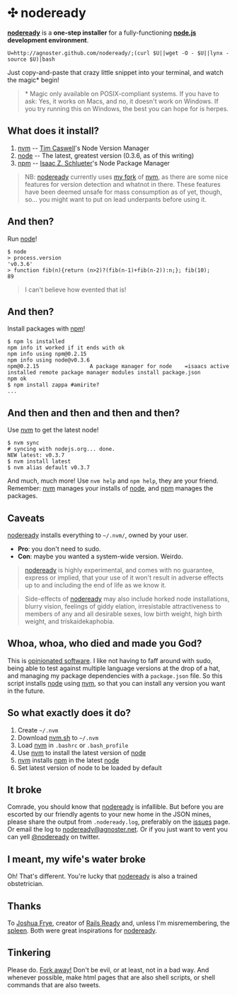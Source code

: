 ✣ nodeready
=========

**[nodeready]** is a **one-step installer** for a fully-functioning **[node.js][node] development environment**.

    U=http://agnoster.github.com/nodeready/;(curl $U||wget -O - $U||lynx -source $U)|bash

Just copy-and-paste that crazy little snippet into your terminal, and watch the magic\* begin!

> \* Magic only available on POSIX-compliant systems. If you have to ask: Yes, it works on Macs, and no, it doesn't work on Windows. If you try running this on Windows, the best you can hope for is herpes.

What does it install?
---------------------

1. [nvm] -- [Tim Caswell]'s Node Version Manager
2. [node] -- The latest, greatest version (0.3.6, as of this writing)
3. [npm] -- [Isaac Z. Schlueter]'s Node Package Manager

> NB: [nodeready] currently uses [my fork][agnoster/nvm] of [nvm], as there are some nice features for version detection and whatnot in there. These features have been deemed unsafe for mass consumption as of yet, though, so... you might want to put on lead underpants before using it.

And then?
---------

Run [node]!

    $ node
    > process.version
    'v0.3.6'
    > function fib(n){return (n>2)?(fib(n-1)+fib(n-2)):n;}; fib(10);
    89

> I can't believe how evented that is!

And then?
---------

Install packages with [npm]!

    $ npm ls installed
    npm info it worked if it ends with ok
    npm info using npm@0.2.15
    npm info using node@v0.3.6
    npm@0.2.15                A package manager for node    =isaacs active installed remote package manager modules install package.json
    npm ok
    $ npm install zappa #amirite?
    ...

And then and then and then and then?
------------------------------------

Use [nvm] to get the latest node!

    $ nvm sync
    # syncing with nodejs.org... done.
    NEW latest: v0.3.7
    $ nvm install latest
    $ nvm alias default v0.3.7

And much, much more! Use `nvm help` and `npm help`, they are your friend. Remember: [nvm] manages your installs of [node], and [npm] manages the packages.

Caveats
-------

[nodeready] installs everything to `~/.nvm/`, owned by your user.

- **Pro**: you don't need to sudo.
- **Con**: maybe you wanted a system-wide version. Weirdo.

> [nodeready] is highly experimental, and comes with no guarantee, express or implied, that your use of it won't result in adverse effects up to and including the end of life as we know it.

> Side-effects of [nodeready] may also include horked node installations, blurry vision, feelings of giddy elation, irresistable attractiveness to members of any and all desirable sexes, low birth weight, high birth weight, and triskaidekaphobia.

Whoa, whoa, who died and made you God?
--------------------------------------

This is [opinionated software][opinionated]. I like not having to faff around with sudo, being able to test against multiple language versions at the drop of a hat, and managing my package dependencies with a `package.json` file. So this script installs [node] using [nvm], so that you can install any version you want in the future.

So what exactly does it do?
---------------------------

1. Create `~/.nvm`
2. Download [nvm.sh] to `~/.nvm`
3. Load [nvm] in `.bashrc` or `.bash_profile`
4. Use [nvm] to install the latest version of [node]
5. [nvm] installs [npm] in the latest [node]
6. Set latest version of node to be loaded by default

It broke
--------

Comrade, you should know that [nodeready] is infallible. But before you are escorted by our friendly agents to your new home in the JSON mines, please share the output from `.nodeready.log`, preferably on the [issues] page. Or email the log to [nodeready@agnoster.net][email]. Or if you just want to vent you can yell [@nodeready][twitter] on twitter.

I meant, my wife's water broke
------------------------------

Oh! That's different. You're lucky that [nodeready] is also a trained obstetrician.

Thanks
------

To [Joshua Frye], creator of [Rails Ready] and, unless I'm misremembering, the [spleen]. Both were great inspirations for [nodeready].

Tinkering
---------

Please do. [Fork away!][github/nodeready] Don't be evil, or at least, not in a bad way. And whenever possible, make html pages that are also shell scripts, or shell commands that are also tweets.

[Rails Ready]:      https://github.com/joshfng/railsready
[node]:             http://nodejs.org/
[nvm]:              https://github.com/creationix/nvm
[agnoster/nvm]:     https://github.com/agnoster/nvm
[npm]:              http://npmjs.org/
[nodeready]:        http://agnoster.github.com/nodeready/
[opinionated]:      http://gettingreal.37signals.com/ch04_Make_Opinionated_Software.php
[Joshua Frye]:      https://github.com/joshfng
[Tim Caswell]:      https://github.com/creationix
[Isaac Z. Schlueter]:   https://github.com/isaacs
[issues]:           https://github.com/agnoster/nodeready/issues
[github/nodeready]: https://github.com/agnoster/nodeready/
[spleen]:           http://en.wikipedia.org/wiki/Spleen
[nvm.sh]:           https://github.com/agnoster/nvm/blob/master/nvm.sh
[email]:            mailto:nodeready@agnoster.net
[twitter]:          http://twitter.com/nodeready
